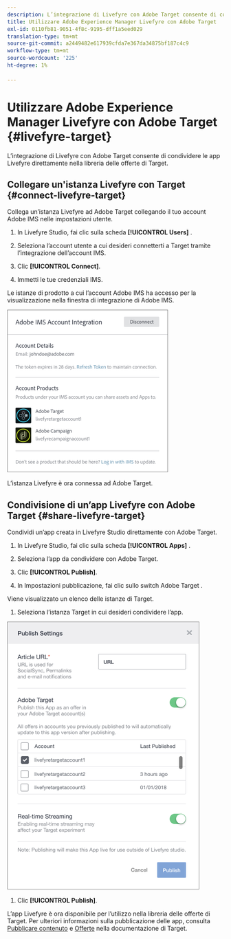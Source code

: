 ```yaml
---
description: L’integrazione di Livefyre con Adobe Target consente di condividere le app Livefyre direttamente nella libreria delle offerte di Target.
title: Utilizzare Adobe Experience Manager Livefyre con Adobe Target
exl-id: 0110fb81-9051-4f8c-9195-dff1a5eed029
translation-type: tm+mt
source-git-commit: a2449482e617939cfda7e367da34875bf187c4c9
workflow-type: tm+mt
source-wordcount: '225'
ht-degree: 1%

---
```


# Utilizzare Adobe Experience Manager Livefyre con Adobe Target {#livefyre-target}

L’integrazione di Livefyre con Adobe Target consente di condividere le app Livefyre direttamente nella libreria delle offerte di Target.

## Collegare un&#39;istanza Livefyre con Target {#connect-livefyre-target}

Collega un’istanza Livefyre ad Adobe Target collegando il tuo account Adobe IMS nelle impostazioni utente.

1. In Livefyre Studio, fai clic sulla scheda **[!UICONTROL Users]** .

1. Seleziona l’account utente a cui desideri connetterti a Target tramite l’integrazione dell’account IMS.

1. Clic **[!UICONTROL Connect]**.

1. Immetti le tue credenziali IMS.

Le istanze di prodotto a cui l’account Adobe IMS ha accesso per la visualizzazione nella finestra di integrazione di Adobe IMS.

![](assets/livefyre-target-connect.png)

L’istanza Livefyre è ora connessa ad Adobe Target.

## Condivisione di un’app Livefyre con Adobe Target {#share-livefyre-target}

Condividi un’app creata in Livefyre Studio direttamente con Adobe Target.

1. In Livefyre Studio, fai clic sulla scheda **[!UICONTROL Apps]** .

1. Seleziona l’app da condividere con Adobe Target.

1. Clic **[!UICONTROL Publish]**.

1. In Impostazioni pubblicazione, fai clic sullo switch Adobe Target .

Viene visualizzato un elenco delle istanze di Target.

1. Seleziona l’istanza Target in cui desideri condividere l’app.

![](assets/livefyre-target-publish.png)

1. Clic  **[!UICONTROL Publish]**.

L’app Livefyre è ora disponibile per l’utilizzo nella libreria delle offerte di Target. Per ulteriori informazioni sulla pubblicazione delle app, consulta [Pubblicare contenuto](/help/using/c-library/t-publish-content.md) e [Offerte](https://docs.adobe.com/content/help/en/target/using/experiences/offers/manage-content.html) nella documentazione di Target.
